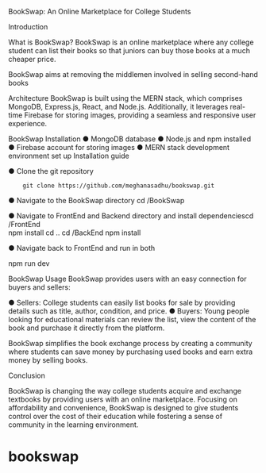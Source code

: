 BookSwap: An Online Marketplace for College Students
 
 
Introduction
 
What is BookSwap?
BookSwap is an online marketplace where any college student can list their books so that juniors can buy those books at a much cheaper price.
 
BookSwap aims at removing the middlemen involved in selling second-hand books
 
 
 
 
 

 
 
 
 
 
Architecture
BookSwap is built using the MERN stack, which comprises MongoDB, Express.js, React, and Node.js. Additionally, it leverages real-time Firebase for storing images, providing a seamless and responsive user experience.

 
BookSwap Installation
● MongoDB database
● Node.js and npm installed
● Firebase account for storing images
● MERN stack development environment set up
Installation guide
 
● Clone the git repository
 
        git clone https://github.com/meghanasadhu/bookswap.git
 
● Navigate to the BookSwap directory
​cd /BookSwap
 
● Navigate to FrontEnd and Backend directory and install dependencies
​
cd /FrontEnd  
npm install
cd ..
cd /BackEnd
npm install
 
● Navigate back to FrontEnd and run in both
 
npm run dev
 
 
 
BookSwap Usage
BookSwap provides users with an easy connection for buyers and sellers:
 
● Sellers: College students can easily list books for sale by providing details such as title, author, condition, and price.
● Buyers: Young people looking for educational materials can review the list, view the content of the book and purchase it directly from the platform.
 
BookSwap simplifies the book exchange process by creating a community where students can save money by purchasing used books and earn extra money by selling books.
 
Conclusion
 
BookSwap is changing the way college students acquire and exchange textbooks by providing users with an online marketplace. Focusing on affordability and convenience, BookSwap is designed to give students control over the cost of their education while fostering a sense of community in the learning environment.
 
 
 
 
 
 
 
 
 
 
     
 # bookswap
